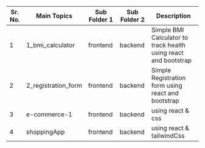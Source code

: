| Sr. No. | Main Topics      | Sub Folder 1 |  Sub Folder 2 | Description                           |
|---------|------------------|--------------|---------------|---------------------------------------|
| 1       | 1_bmi_calculator | frontend     | backend       | Simple BMI Calculator to track health using react and bootstrap |
| 2       | 2_registration_form | frontend     | backend       | Simple Registration form using react and bootstrap |
| 3       | e-commerce-1 | frontend     | backend       | using react & css|
| 4       | shoppingApp | frontend     | backend       | using react & tailwindCss |